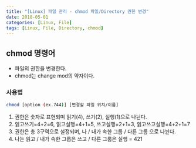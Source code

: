 ```yaml
---
title: "[Linux] 파일 관리 - chmod 파일/Directory 권한 변경"
date: 2018-05-01
categories: [Linux, File]
tags: [Linux, File, Directory, chmod]
---
```


## chmod 명령어

- 파일의 권한을 변경한다.
- chmod는 change mod의 약자이다.

### 사용법

```bash
chmod [option (ex.744)] [변경할 파일 위치/이름]
```

1. 권한은 숫자로 표현되며 읽기(4), 쓰기(2), 실행(1)으로 나뉜다.
2. 읽고쓰기=4+2=6, 읽고실행=4+1=5, 쓰고실행=2+1=3, 읽고쓰고실행=4+2+1=7
3. 권한은 총 3구역으로 설정되며, 나 / 내가 속한 그룹 / 다른 그룹 으로 나뉜다.
4. 나는 읽고 / 내가 속한 그룹은 쓰고 / 다른 그룹은 실행 = 421